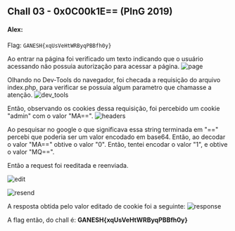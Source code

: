 ## Chall 03 - 0x0C00k1E== (PInG 2019)

#### Alex:

Flag: `GANESH{xqUsVeHtWRByqPBBfh0y}`

Ao entrar na página foi verificado um texto indicando que o usuário acessando não possuia autorização para acessar a página.
![page](https://i.imgur.com/7N4ATew.png)

Olhando no Dev-Tools do navegador, foi checada a requisição do arquivo index.php, para verificar se possuia algum parametro que chamasse a atenção.
![dev_tools](https://i.imgur.com/bMeL2Sl.png)


Então, observando os cookies dessa requisição, foi percebido um cookie "admin" com o valor "MA==".
![headers](https://i.imgur.com/sgXP4ni.png)


Ao pesquisar no google o que significava essa string terminada em "\==" percebi que poderia ser um valor encodado em base64.
Então, ao decodar o valor "MA==" obtive o valor "0". Então, tentei encodar o valor "1", e obtive o valor "MQ==". 

Então a request foi reeditada e reenviada.

![edit](https://i.imgur.com/rSXei9u.png)

![resend](https://i.imgur.com/fBfMbGx.png)

A resposta obtida pelo valor editado de cookie foi a seguinte:
![response](https://i.imgur.com/EimzTu7.png)

A flag então, do chall é: **GANESH{xqUsVeHtWRByqPBBfh0y}**